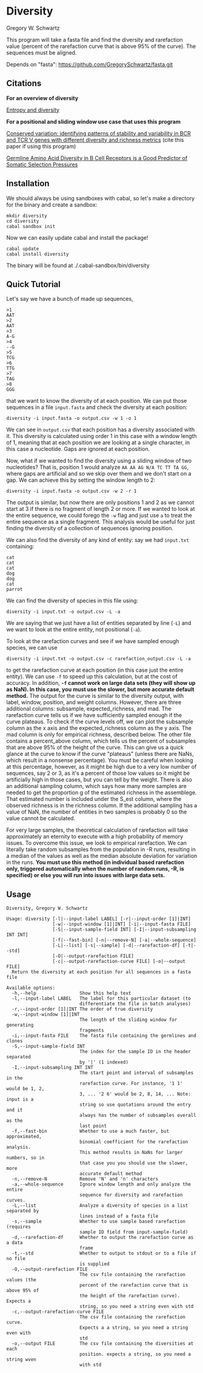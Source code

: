 Diversity
=========

Gregory W. Schwartz

This program will take a fasta file and find the diversity and rarefaction value
(percent of the rarefaction curve that is above 95% of the curve). The sequences
must be aligned.

Depends on "fasta": https://github.com/GregorySchwartz/fasta.git 

## Citations

**For an overview of diversity**

[Entropy and diversity](http://onlinelibrary.wiley.com/doi/10.1111/j.2006.0030-1299.14714.x/abstract)

**For a positional and sliding window use case that uses this program**

[Conserved variation: identifying patterns of stability and variability in BCR
and TCR V genes with different diversity and richness metrics](http://www.ncbi.nlm.nih.gov/pubmed/23735612) (cite this paper if using this program)

[Germline Amino Acid Diversity in B Cell Receptors is a Good Predictor of
Somatic Selection Pressures](http://www.ncbi.nlm.nih.gov/pubmed/24265630)

## Installation

We should always be using sandboxes with cabal, so let's make a directory for
the binary and create a sandbox:

```
mkdir diversity
cd diversity
cabal sandbox init
```

Now we can easily update cabal and install the package!

```
cabal update
cabal install diversity
```

The binary will be found at ./.cabal-sandbox/bin/diversity

## Quick Tutorial

Let's say we have a bunch of made up sequences,

```
>1
AAT
>2
AAT
>3
A-G
>4
--G
>5
TCG
>6
TTG
>7
TAG
>8
GGG
```

that we want to know the diversity of at each position. We can put those
sequences in a file `input.fasta` and check the diversity at each position:

```
diversity -i input.fasta -o output.csv -w 1 -o 1
```

We can see in `output.csv` that each position has a diversity associated with
it. This diversity is calculated using order 1 in this case with a window length
of 1, meaning that at each position we are looking at a single character, in
this case a nucleotide. Gaps are ignored at each position.

Now, what if we wanted to find the diversity using a sliding window of two
nucleotides? That is, position 1 would analyze `AA AA AG N/A TC TT TA GG`, where
gaps are artificial and so we skip over them and we don't start on a gap. We can
achieve this by setting the window length to 2:

```
diversity -i input.fasta -o output.csv -w 2 -r 1
```

The output is similar, but now there are only positions 1 and 2 as we cannot
start at 3 if there is no fragment of length 2 or more. If we wanted to look at
the entire sequence, we could forego the `-w` flag and just use `a` to treat the
entire sequence as a single fragment. This analysis would be useful for just
finding the diversity of a collection of sequences ignoring position.

We can also find the diversity of any kind of entity: say we had `input.txt`
containing:

```
cat
cat
cat
dog
dog
cat
parrot
```

We can find the diversity of species in this file using:

```
diversity -i input.txt -o output.csv -L -a
```

We are saying that we just have a list of entities separated by line (`-L`) and
we want to look at the entire entity, not positional (`-a`).

To look at the rarefaction curves and see if we have sampled enough species, we
can use

```
diversity -i input.txt -o output.csv -c rarefaction_output.csv -L -a
```

to get the rarefaction curve at each position (in this case just the entire
entity). We can use `-f` to speed up this calculation, but at the cost of
accuracy. In addition, **`-f` cannot work on large data sets (they will show up
as NaN). In this case, you must use the slower, but more accurate default
method.** The output for the curve is similar to the diversity output, with
label, window, position, and weight columns. However, there are three additional
columns: subsample, expected_richness, and mad. The rarefaction curve tells us
if we have sufficiently sampled enough if the curve plateaus. To check if the
curve levels off, we can plot the subsample column as the x axis and the
expected_richness column as the y axis. The mad column is only for empirical
richness, described below. The other file contains a percent_above column, which
tells us the percent of subsamples that are above 95% of the height of the
curve. This can give us a quick glance at the curve to know if the curve
"plateaus" (unless there are NaNs, which result in a nonsense percentage). You
must be careful when looking at this percentage, however, as it might be high
due to a very low number of sequences, say 2 or 3, as it's a percent of those
low values so it might be artificially high in those cases, but you can tell by
the weight. There is also an additional sampling column, which says how many
more samples are needed to get the proportion g of the estimated richness in the
assemblege. That estimated number is included under the S_est column, where the
observed richness is in the richness column. If the additional sampling has a
value of NaN, the number of entities in two samples is probably 0 so the value
cannot be calculated.

For very large samples, the theoretical calculation of rarefaction will take
approximately an eternity to execute with a high probability of memory issues.
To overcome this issue, we look to empirical rarefaction. We can literally take
random subsamples from the population in -R runs, resulting in a median of the
values as well as the median absolute deviation for variation in the runs. **You
must use this method (in individual based rarefaction only, triggered
automatically when the number of random runs, -R, is specified) or else you will
run into issues with large data sets.**

## Usage

```
Diversity, Gregory W. Schwartz

Usage: diversity [-l|--input-label LABEL] [-r|--input-order [1]|INT]
                 [-w|--input-window [1]|INT] [-i|--input-fasta FILE]
                 [-S|--input-sample-field INT] [-I|--input-subsampling INT INT]
                 [-f|--fast-bin] [-n|--remove-N] [-a|--whole-sequence]
                 [-L|--list] [-s|--sample] [-d|--rarefaction-df] [-t|--std]
                 [-O|--output-rarefaction FILE]
                 [-c|--output-rarefaction-curve FILE] [-o|--output FILE]
  Return the diversity at each position for all sequences in a fasta file

Available options:
  -h,--help                Show this help text
  -l,--input-label LABEL   The label for this particular dataset (to
                           differentiate the file in batch analyses)
  -r,--input-order [1]|INT The order of true diversity
  -w,--input-window [1]|INT
                           The length of the sliding window for generating
                           fragments
  -i,--input-fasta FILE    The fasta file containing the germlines and clones
  -S,--input-sample-field INT
                           The index for the sample ID in the header separated
                           by '|' (1 indexed)
  -I,--input-subsampling INT INT
                           The start point and interval of subsamples in the
                           rarefaction curve. For instance, '1 1' would be 1, 2,
                           3, ... '2 6' would be 2, 8, 14, ... Note: input is a
                           string so use quotations around the entry and it
                           always has the number of subsamples overall as the
                           last point
  -f,--fast-bin            Whether to use a much faster, but approximated,
                           binomial coefficient for the rarefaction analysis.
                           This method results in NaNs for larger numbers, so in
                           that case you you should use the slower, more
                           accurate default method
  -n,--remove-N            Remove 'N' and 'n' characters
  -a,--whole-sequence      Ignore window length and only analyze the entire
                           sequence for diversity and rarefaction curves.
  -L,--list                Analyze a diversity of species in a list separated by
                           lines instead of a fasta file
  -s,--sample              Whether to use sample based rarefaction (requires
                           sample ID field from input-sample-field)
  -d,--rarefaction-df      Whether to output the rarefaction curve as a data
                           frame
  -t,--std                 Whether to output to stdout or to a file if no file
                           is supplied
  -O,--output-rarefaction FILE
                           The csv file containing the rarefaction values (the
                           percent of the rarefaction curve that is above 95% of
                           the height of the rarefaction curve). Expects a
                           string, so you need a string even with std
  -c,--output-rarefaction-curve FILE
                           The csv file containing the rarefaction curve.
                           Expects a a string, so you need a string even with
                           std
  -o,--output FILE         The csv file containing the diversities at each
                           position. expects a string, so you need a string wven
                           with std
```

